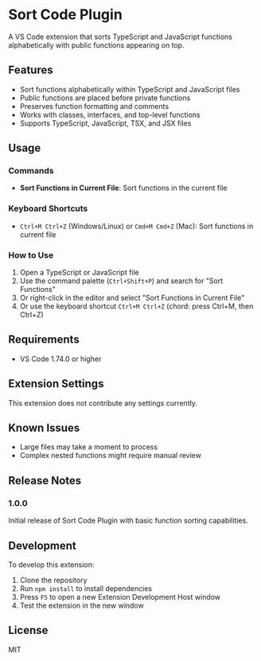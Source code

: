 # Sort Code Plugin

A VS Code extension that sorts TypeScript and JavaScript functions alphabetically with public functions appearing on top.

## Features

- Sort functions alphabetically within TypeScript and JavaScript files
- Public functions are placed before private functions
- Preserves function formatting and comments
- Works with classes, interfaces, and top-level functions
- Supports TypeScript, JavaScript, TSX, and JSX files

## Usage

### Commands

- **Sort Functions in Current File**: Sort functions in the current file

### Keyboard Shortcuts

- `Ctrl+M Ctrl+Z` (Windows/Linux) or `Cmd+M Cmd+Z` (Mac): Sort functions in current file

### How to Use

1. Open a TypeScript or JavaScript file
2. Use the command palette (`Ctrl+Shift+P`) and search for "Sort Functions"
3. Or right-click in the editor and select "Sort Functions in Current File"
4. Or use the keyboard shortcut `Ctrl+M Ctrl+Z` (chord: press Ctrl+M, then Ctrl+Z)

## Requirements

- VS Code 1.74.0 or higher

## Extension Settings

This extension does not contribute any settings currently.

## Known Issues

- Large files may take a moment to process
- Complex nested functions might require manual review

## Release Notes

### 1.0.0

Initial release of Sort Code Plugin with basic function sorting capabilities.

## Development

To develop this extension:

1. Clone the repository
2. Run `npm install` to install dependencies
3. Press `F5` to open a new Extension Development Host window
4. Test the extension in the new window

## License

MIT

